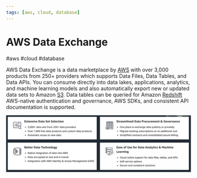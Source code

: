 ```yaml
---
tags: [aws, cloud, database]
---
```

# AWS Data Exchange
#aws #cloud #database 

AWS Data Exchange is a data marketplace by [AWS](Cloud%20Computing/AWS/AWS.md) with over 3,000 products from 250+ providers which supports Data Files, Data Tables, and Data APIs.  You can consume directly into data lakes, applications, analytics, and machine learning models and also automatically export new or updated data sets to Amazon [S3](Cloud%20Computing/AWS/Storage/S3.md). Data tables can be queried for Amazon [Redshift](Cloud%20Computing/AWS/Databases/Redshift.md)  AWS-native authentication and governance, AWS SDKs, and consistent API documentation is supported.


![](Attachments/Pasted%20image%2020230325001719.png)